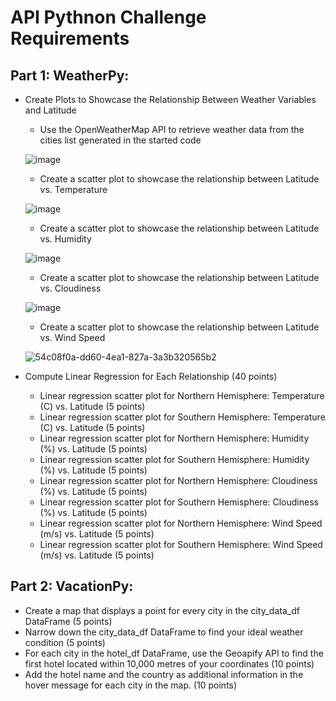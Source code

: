 # API Pythnon Challenge Requirements

## Part 1: WeatherPy:

* Create Plots to Showcase the Relationship Between Weather Variables and Latitude
  * Use the OpenWeatherMap API to retrieve weather data from the cities list generated in the started code

   ![image](https://user-images.githubusercontent.com/113384120/224121082-f6d50e39-ee65-458d-8986-ddcc089528d8.png)

  * Create a scatter plot to showcase the relationship between Latitude vs. Temperature 
  
  ![image](https://user-images.githubusercontent.com/113384120/224121322-b0fbee75-01a3-4c2e-a8d5-865ee3ebe6a5.png)

  * Create a scatter plot to showcase the relationship between Latitude vs. Humidity 
  
  ![image](https://user-images.githubusercontent.com/113384120/224121424-d61956b0-e4ce-47cc-a731-c5f352ca8484.png)

  * Create a scatter plot to showcase the relationship between Latitude vs. Cloudiness 
  
  ![image](https://user-images.githubusercontent.com/113384120/224121483-a5036ecb-98e1-482d-ad20-8596aedbd17a.png)

  * Create a scatter plot to showcase the relationship between Latitude vs. Wind Speed 
  
  ![54c08f0a-dd60-4ea1-827a-3a3b320565b2](https://user-images.githubusercontent.com/113384120/224121703-72a9cbfc-6465-44de-b667-7f70e1653ad3.png)


* Compute Linear Regression for Each Relationship (40 points)
  * Linear regression scatter plot for Northern Hemisphere: Temperature (C) vs. Latitude (5 points)
  * Linear regression scatter plot for Southern Hemisphere: Temperature (C) vs. Latitude (5 points)
  * Linear regression scatter plot for Northern Hemisphere: Humidity (%) vs. Latitude (5 points)
  * Linear regression scatter plot for Southern Hemisphere: Humidity (%) vs. Latitude (5 points)
  * Linear regression scatter plot for Northern Hemisphere: Cloudiness (%) vs. Latitude (5 points)
  * Linear regression scatter plot for Southern Hemisphere: Cloudiness (%) vs. Latitude (5 points)
  * Linear regression scatter plot for Northern Hemisphere: Wind Speed (m/s) vs. Latitude (5 points)
  * Linear regression scatter plot for Southern Hemisphere: Wind Speed (m/s) vs. Latitude (5 points)

## Part 2: VacationPy:

* Create a map that displays a point for every city in the city_data_df DataFrame (5 points)
* Narrow down the city_data_df DataFrame to find your ideal weather condition (5 points)
* For each city in the hotel_df DataFrame, use the Geoapify API to find the first hotel located within 10,000 metres of your coordinates (10 points)
* Add the hotel name and the country as additional information in the hover message for each city in the map. (10 points)
